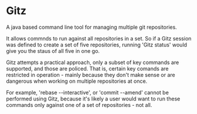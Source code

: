 Gitz
====

A java based command line tool for managing multiple git repositories. 

It allows commnds to run against all repositories in a set. So if a Gitz 
session was defined to create a set of five repositories, running 'Gitz status' 
would give you the staus of all five in one go.

Gitz attempts a practical approach, only a subset of key commands are supported,
and those are policed. That is,  certain key comands are restricted in operation - 
mainly because they don't make sense or are dangerous when working on multiple 
repositories at once.

For example, 'rebase --interactive', or 'commit --amend' cannot be performed using 
Gitz, because it's likely a user would want to run these commands only against 
one of a set of repositories - not all.



